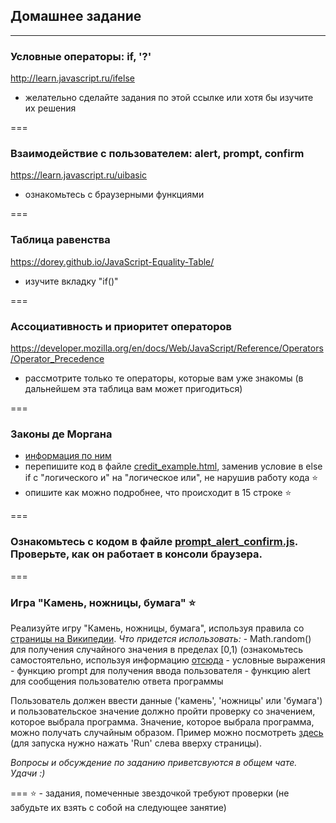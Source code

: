 ## Домашнее задание
___
### Условные операторы: if, '?'

http://learn.javascript.ru/ifelse
* желательно сделайте задания по этой ссылке или хотя бы изучите их решения

===
### Взаимодействие с пользователем: alert, prompt, confirm

https://learn.javascript.ru/uibasic
* ознакомьтесь с браузерными функциями

===
### Таблица равенства

https://dorey.github.io/JavaScript-Equality-Table/
* изучите вкладку "if()"

===
### Ассоциативность и приоритет операторов

https://developer.mozilla.org/en/docs/Web/JavaScript/Reference/Operators/Operator_Precedence
* рассмотрите только те операторы, которые вам уже знакомы (в дальнейшем эта таблица вам может пригодиться)

===
### Законы де Моргана

* [информация по ним](https://ru.wikipedia.org/wiki/%D0%97%D0%B0%D0%BA%D0%BE%D0%BD%D1%8B_%D0%B4%D0%B5_%D0%9C%D0%BE%D1%80%D0%B3%D0%B0%D0%BD%D0%B0) 
* перепишите код в файле [credit_example.html](/credit_example.html), заменив условие в else if с "логического и" на "логическое или", не нарушив работу кода ⭐
* опишите как можно подробнее, что происходит в 15 строке ⭐

===
### Ознакомьтесь с кодом в файле [prompt_alert_confirm.js](/prompt_alert_confirm.js). Проверьте, как он работает в консоли браузера.

===
### Игра "Камень, ножницы, бумага" ⭐

Реализуйте игру "Камень, ножницы, бумага", используя правила со [страницы на Википедии](https://ru.wikipedia.org/wiki/%D0%9A%D0%B0%D0%BC%D0%B5%D0%BD%D1%8C,_%D0%BD%D0%BE%D0%B6%D0%BD%D0%B8%D1%86%D1%8B,_%D0%B1%D1%83%D0%BC%D0%B0%D0%B3%D0%B0).
_Что придется использовать:_
    - Math.random() для получения случайного значения в пределах [0,1) (ознакомьтесь самостоятельно, используя информацию [отсюда](https://developer.mozilla.org/ru/docs/Web/JavaScript/Reference/Global_Objects/Math/random)
    - условные выражения
    - функцию prompt для получения ввода пользователя
    - функцию alert для сообщения пользователю ответа программы

Пользователь должен ввести данные ('камень', 'ножницы' или 'бумага') и пользовательское значение должно пройти проверку со значением, которое выбрала программа. Значение, которое выбрала программа, можно получать случайным образом. Пример можно посмотреть [здесь](https://jsfiddle.net/jimmy_ringo/epcqqmzL/) (для запуска нужно нажать 'Run' слева вверху страницы).

_Вопросы и обсуждение по заданию приветсвуются в общем чате. Удачи :)_

===
⭐  - задания, помеченные звездочкой требуют проверки (не забудьте их взять с собой на следующее занятие)
